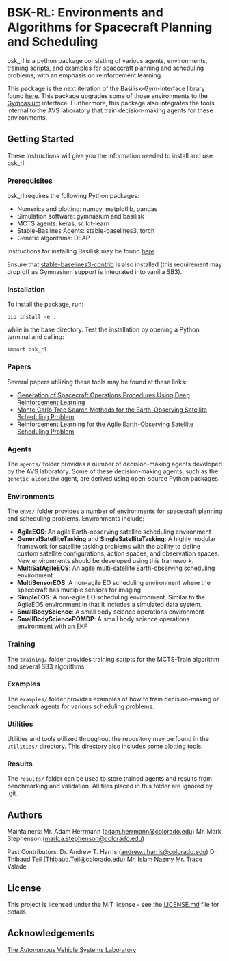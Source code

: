# BSK-RL: Environments and Algorithms for Spacecraft Planning and Scheduling
bsk_rl is a python package consisting of various agents, environments, training scripts, and examples for spacecraft planning and scheduling problems, with an emphasis on reinforcement learning. 

This package is the next iteration of the Basilisk-Gym-Interface library found [here](https://bitbucket.org/avslab/basilisk-gym-interface/src/develop/). This package upgrades some of those environments to the [Gymnasium](https://gymnasium.farama.org/) interface. Furthermore, this package also integrates the tools internal to the AVS laboratory that train decision-making agents for these environments.

##	Getting Started
These instructions will give you the information needed to install and use bsk_rl.

### Prerequisites
bsk_rl requires the following Python packages:

- Numerics and plotting: numpy, matplotlib, pandas
- Simulation software: gymnasium and basilisk
- MCTS agents: keras, scikit-learn
- Stable-Baslines Agents: stable-baselines3, torch
- Genetic algorithms: DEAP

Instructions for installing Basilisk may be found [here](https://hanspeterschaub.info/basilisk/index.html).

Ensure that [stable-baselines3-contrib](https://github.com/Stable-Baselines-Team/stable-baselines3-contrib) is also installed (this requirement may drop off as Gymnasium support is integrated into vanilla SB3).

### Installation
To install the package, run:

```
pip install -e .
```

while in the base directory. Test the installation by opening a Python terminal and calling:

```
import bsk_rl
```

### Papers
Several papers utilizing these tools may be found at these links:
- [Generation of Spacecraft Operations Procedures Using Deep Reinforcement Learning](https://hanspeterschaub.info/PapersPrivate/Harris2022a.pdf)
- [Monte Carlo Tree Search Methods for the Earth-Observing Satellite Scheduling Problem](https://hanspeterschaub.info/PapersPrivate/Herrmann2022b.pdf)
- [Reinforcement Learning for the Agile Earth-Observing Satellite Scheduling Problem](https://ieeexplore.ieee.org/document/10058020)

###	Agents
The `agents/` folder provides a number of decision-making agents developed by the AVS laboratory. Some of these decision-making agents, such as the `genetic_algorithm` agent, are derived using open-source Python packages.

### Environments
The `envs/` folder provides a number of environments for spacecraft planning and scheduling problems. Environments include:
- **AgileEOS**: An agile Earth-observing satellite scheduling environment
- **GeneralSatelliteTasking** and **SingleSatelliteTasking**: A highly modular framework for satellite tasking problems with the ability to define custom satellite configurations, action spaces, and observation spaces. New environments should be developed using this framework. 
- **MultiSatAgileEOS**: An agile multi-satellite Earth-observing scheduling environment
- **MultiSensorEOS**: A non-agile EO scheduling environment where the spacecraft has multiple sensors for imaging
- **SimpleEOS**: A non-agile EO scheduling environment. Similar to the AgileEOS environment in that it includes a simulated data system.
- **SmallBodyScience**: A small body science operations environment
- **SmallBodySciencePOMDP**: A small body science operations environment with an EKF

###	Training
The `training/` folder provides training scripts for the MCTS-Train algorithm and several SB3 algorithms.

### Examples
The `examples/` folder provides examples of how to train decision-making or benchmark agents for various scheduling problems. 

### Utilities
Utilities and tools utilized throughout the repository may be found in the `utilities/` directory. This directory also includes some plotting tools. 

### Results
The `results/` folder can be used to store trained agents and results from benchmarking and validation. All files placed in this folder are ignored by .git. 

## Authors
Maintainers: 
Mr. Adam Herrmann (adam.herrmann@colorado.edu)
Mr. Mark Stephenson (mark.a.stephenson@colorado.edu)

Past Contributors:
Dr. Andrew T. Harris (andrew.t.harris@colorado.edu)
Dr. Thibaud Teil (Thibaud.Teil@colorado.edu)
Mr. Islam Nazmy
Mr. Trace Valade

##	License
This project is licensed under the MIT license - see the [LICENSE.md](LICENSE.md) file for details.

## Acknowledgements
[The Autonomous Vehicle Systems Laboratory](http://hanspeterschaub.info/main.html)
